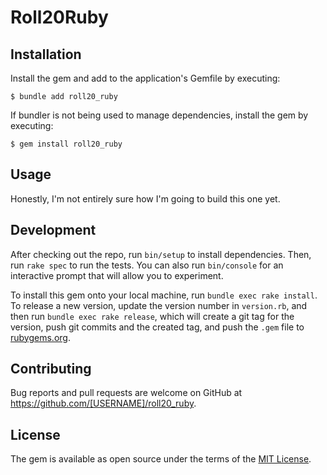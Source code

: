 # Roll20Ruby

## Installation

Install the gem and add to the application's Gemfile by executing:

    $ bundle add roll20_ruby

If bundler is not being used to manage dependencies, install the gem by executing:

    $ gem install roll20_ruby

## Usage

Honestly, I'm not entirely sure how I'm going to build this one yet.

## Development

After checking out the repo, run `bin/setup` to install dependencies. Then, run `rake spec` to run the tests. You can also run `bin/console` for an interactive prompt that will allow you to experiment.

To install this gem onto your local machine, run `bundle exec rake install`. To release a new version, update the version number in `version.rb`, and then run `bundle exec rake release`, which will create a git tag for the version, push git commits and the created tag, and push the `.gem` file to [rubygems.org](https://rubygems.org).

## Contributing

Bug reports and pull requests are welcome on GitHub at https://github.com/[USERNAME]/roll20_ruby.

## License

The gem is available as open source under the terms of the [MIT License](https://opensource.org/licenses/MIT).
